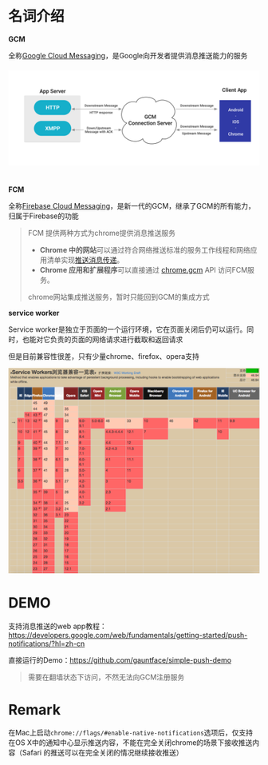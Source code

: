 # 名词介绍



**GCM**

全称[Google Cloud Messaging](https://developers.google.com/cloud-messaging/)，是Google向开发者提供消息推送能力的服务

#### ![](gcm-overview.svg) 

**FCM**

全称[Firebase Cloud Messaging](http://firebase.google.com/docs/cloud-messaging/)，是新一代的GCM，继承了GCM的所有能力，归属于Firebase的功能



> FCM 提供两种方式为chrome提供消息推送服务
>
> - **Chrome 中的网站**可以通过符合网络推送标准的服务工作线程和网络应用清单实现[推送消息传递](https://developers.google.com/web/fundamentals/getting-started/push-notifications/?hl=cn)。
> - **Chrome 应用和扩展程序**可以直接通过 [chrome.gcm](https://developer.chrome.com/apps/gcm) API 访问FCM服务。
>
>
>
> chrome网站集成推送服务，暂时只能回到GCM的集成方式



**service worker**

Service worker是独立于页面的一个运行环境，它在页面关闭后仍可以运行。同时，也能对它负责的页面的网络请求进行截取和返回请求

但是目前兼容性很差，只有少量chrome、firefox、opera支持

![](service-worker.png)



# DEMO

支持消息推送的web app教程：https://developers.google.com/web/fundamentals/getting-started/push-notifications/?hl=zh-cn



直接运行的Demo：https://github.com/gauntface/simple-push-demo

> 需要在翻墙状态下访问，不然无法向GCM注册服务



# Remark

在Mac上启动`chrome://flags/#enable-native-notifications`选项后，仅支持在OS X中的通知中心显示推送内容，不能在完全关闭chrome的场景下接收推送内容（Safari 的推送可以在完全关闭的情况继续接收推送）